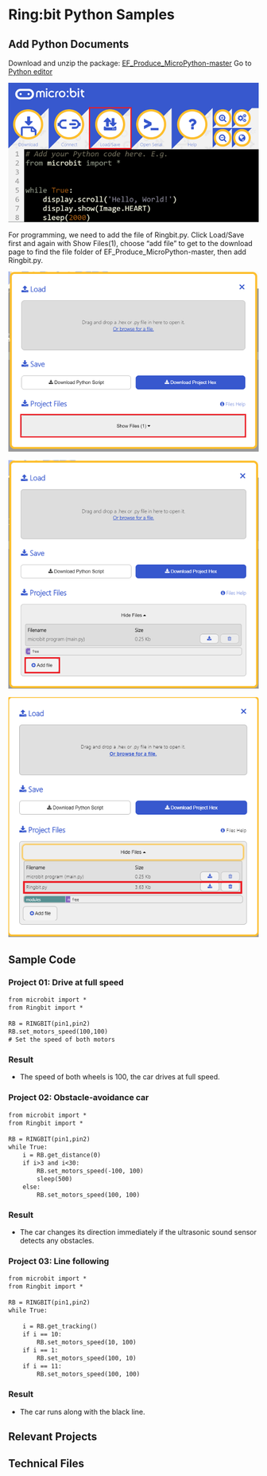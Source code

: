 # Ring:bit Python Samples


## Add Python Documents


Download and unzip the package: [EF_Produce_MicroPython-master](https://github.com/lionyhw/EF_Produce_MicroPython/archive/master.zip)
Go to [Python editor](https://python.microbit.org/v/2.0)

![](./images/TPbot-py-01.png)

For programming, we need to add the file of Ringbit.py. Click Load/Save first and again with Show Files(1), choose “add file” to get to the download page to find the file folder of EF_Produce_MicroPython-master, then add Ringbit.py.

![](./images/TPbot-py-02.png)

![](./images/TPbot-py-03.png)

![](./images/TPbot-py-04.png)

## Sample Code

### Project 01:  Drive at full speed
```
from microbit import *
from Ringbit import *

RB = RINGBIT(pin1,pin2)
RB.set_motors_speed(100,100)
# Set the speed of both motors

```
### Result
- The speed of both wheels is 100, the car drives at full speed. 



### Project 02: Obstacle-avoidance car
```
from microbit import *
from Ringbit import *

RB = RINGBIT(pin1,pin2)
while True:
    i = RB.get_distance(0)
    if i>3 and i<30:
        RB.set_motors_speed(-100, 100)
        sleep(500)
    else:
        RB.set_motors_speed(100, 100)
```
### Result
- The car changes its direction immediately if the ultrasonic sound sensor detects any obstacles. 

### Project 03: Line following
```
from microbit import *
from Ringbit import *

RB = RINGBIT(pin1,pin2)
while True:
    
    i = RB.get_tracking()
    if i == 10:
        RB.set_motors_speed(10, 100)
    if i == 1:
        RB.set_motors_speed(100, 10)   
    if i == 11:
        RB.set_motors_speed(100, 100) 
```
### Result
- The car runs along with the black line. 

## Relevant Projects


## Technical Files

